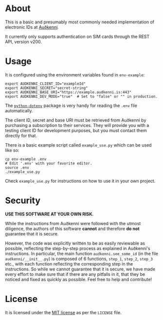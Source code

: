 # About

This is a basic and presumably most commonly needed implementation of electronic IDs at [Auðkenni](https://www.audkenni.is/).

It currently only supports authentication on SIM cards through the REST API, version v200.

# Usage

It is configured using the environment variables found in `env-example`:

    export AUDKENNI_CLIENT_ID="exampleId"
    export AUDKENNI_SECRET="secret-string"
    export AUDKENNI_BASE_URI="https://example.audkenni.is:443"
    export AUDKENNI_DEV_MODE="true"  # Set to "false" or "" in production.

The [`python-dotenv`](https://pypi.org/project/python-dotenv/) package is very handy for reading the `.env` file automatically.

The client ID, secret and base URI must be retrieved from Auðkenni by purchasing a subscription to their services. They will provide you with a testing client ID for development purposes, but you must contact them directly for that.

There is a basic example script called `example_use.py` which can be used like so:

    cp env-example .env
    # Edit '.env' with your favorite editor.
    source .env
    ./example_use.py

Check `example_use.py` for instructions on how to use it in your own project.

# Security

**USE THIS SOFTWARE AT YOUR OWN RISK.**

While the instructions from Auðkenni were followed with the utmost diligence, the authors of this software **cannot** and therefore **do not** guarantee that it is secure.

However, the code was explicitly written to be as easily reviewable as possible, reflecting the step-by-step process as explained in Auðkenni's instructions. In particular, the main function `audkenni.see_some_id` (in the file `audkenni/__init__.py`) is composed of 6 functions, `step_1`, `step_2`, `step_3` etc., with each function reflecting the corresponding step in the instructions. So while we cannot guarantee that it is secure, we have made every effort to make sure that if there are any pitfalls in it, that they be noticed and fixed as quickly as possible. Feel free to help and contribute!

# License

It is licensed under the [MIT license](https://mit-license.org/) as per the `LICENSE` file.
